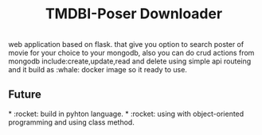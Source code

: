 <div align="center">  
  <h1> TMDBI-Poser Downloader</h1>
</div>

<br>

<div>
  web application based on flask.
  that give you option to search poster of movie
  for your choice to your mongodb,
  also you can do crud actions from mongodb include:create,update,read and delete using simple api routeing
  and it build as :whale: docker image so it ready to use.
</div>
 
 ## Future
 <div  class: list-style-type: none>
 * :rocket: build in pyhton language.
 * :rocket: using with object-oriented programming and using class method.
 </div>
